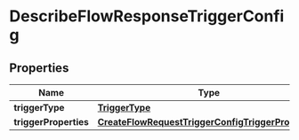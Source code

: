 

# DescribeFlowResponseTriggerConfig


## Properties

| Name | Type | Description | Notes |
|------------ | ------------- | ------------- | -------------|
|**triggerType** | [**TriggerType**](TriggerType.md) |  |  |
|**triggerProperties** | [**CreateFlowRequestTriggerConfigTriggerProperties**](CreateFlowRequestTriggerConfigTriggerProperties.md) |  |  [optional] |



